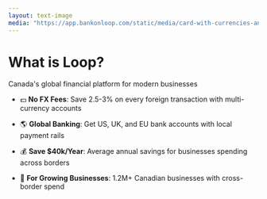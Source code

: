 ```yaml
---
layout: text-image
media: "https://app.bankonloop.com/static/media/card-with-currencies-and-balance.326270e2.png"
---
```


# What is Loop?

Canada's global financial platform for modern businesses


- 💵 **No FX Fees**: Save 2.5-3% on every foreign transaction with multi-currency accounts
  
- 🌎 **Global Banking**: Get US, UK, and EU bank accounts with local payment rails
  
- 💰 **Save $40k/Year**: Average annual savings for businesses spending across borders
  
- 👥 **For Growing Businesses**: 1.2M+ Canadian businesses with cross-border spend
